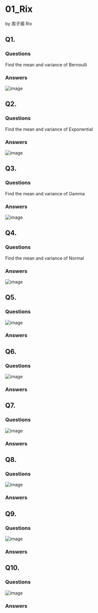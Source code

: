 # 01_Rix

by 周子揚 Rix

## Q1. 

### Questions 

Find the mean and variance of Bernoulli

### Answers

![image](https://github.com/user-attachments/assets/a02fdffb-50b9-4343-9037-f612e77a6751)

## Q2. 

### Questions 

Find the mean and variance of Exponential

### Answers

![image](https://github.com/user-attachments/assets/023a814c-3762-4a39-acd0-005b833a286d)

## Q3. 

### Questions 

Find the mean and variance of Gamma

### Answers

![image](https://github.com/user-attachments/assets/8ac3b3cf-5534-45d1-9678-75a77944b9e9)

## Q4. 

### Questions 

Find the mean and variance of Normal

### Answers

![image](https://github.com/user-attachments/assets/4d5a517c-bd8a-4f38-b40f-153432ce5145)

## Q5. 

### Questions 

![image](https://github.com/user-attachments/assets/3c86a7d4-9119-410f-afec-730d5101ea82)

### Answers



## Q6. 

### Questions 

![image](https://github.com/user-attachments/assets/87f7f551-402b-446c-abfb-d0ed9aa797bd)

### Answers



## Q7. 

### Questions 

![image](https://github.com/user-attachments/assets/d927d0dd-c304-4b08-97fa-2e226c2d37bb)

### Answers


## Q8. 

### Questions 

![image](https://github.com/user-attachments/assets/82620a08-ce2d-4bc6-a8da-078697e1612b)

### Answers



## Q9. 

### Questions 

![image](https://github.com/user-attachments/assets/35c4f3d0-a290-4d45-b1e8-a9fcaed79223)

### Answers



## Q10. 

### Questions 

![image](https://github.com/user-attachments/assets/40c2bdbd-ed82-4f6b-a131-4a55e98225cf)

### Answers

